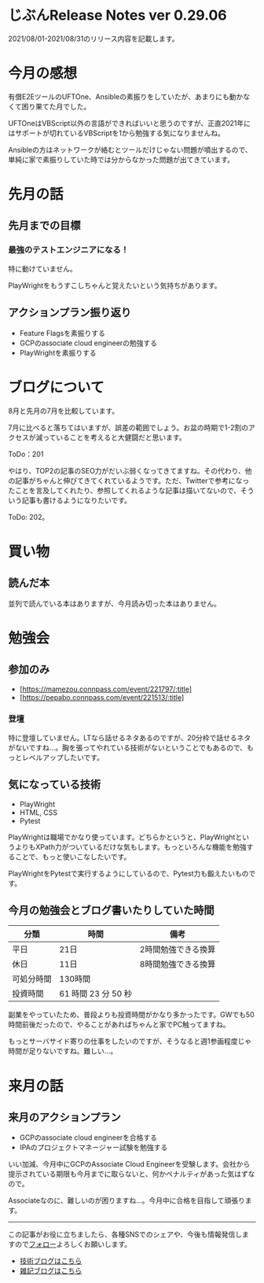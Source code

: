 # じぶんRelease Notes ver 0.29.06
2021/08/01-2021/08/31のリリース内容を記載します。
  
# 今月の感想
  
有償E2EツールのUFTOne、Ansibleの素振りをしていたが、あまりにも動かなくて困り果てた月でした。

UFTOneはVBScript以外の言語ができればいいと思うのですが、正直2021年にはサポートが切れているVBScriptを1から勉強する気になりませんね。

Ansibleの方はネットワークが絡むとツールだけじゃない問題が噴出するので、単純に家で素振りしていた時では分からなかった問題が出てきています。

# 先月の話
## 先月までの目標
### 最強のテストエンジニアになる！

特に動けていません。
  
PlayWrightをもうすこしちゃんと覚えたいという気持ちがあります。

## アクションプラン振り返り
  
- Feature Flagsを素振りする
- GCPのassociate cloud engineerの勉強する
- PlayWrightを素振りする

# ブログについて
8月と先月の7月を比較しています。
  
7月に比べると落ちてはいますが、誤差の範囲でしょう。お盆の時期で1-2割のアクセスが減っていることを考えると大健闘だと思います。
  
ToDo：201
  
やはり、TOP2の記事のSEO力がだいぶ弱くなってきてますね。その代わり、他の記事がちゃんと伸びてきてくれているようです。ただ、Twitterで参考になったことを言及してくれたり、参照してくれるような記事は描いてないので、そういう記事も書けるようになりたいです。
  
ToDo: 202。
  
# 買い物
## 読んだ本

並列で読んでいる本はありますが、今月読み切った本はありません。

# 勉強会
## 参加のみ
  
- [https://mamezou.connpass.com/event/221797/:title]
- [https://pepabo.connpass.com/event/221513/:title]

### 登壇

特に登壇していません。LTなら話せるネタあるのですが、20分枠で話せるネタがないですね…。胸を張ってやれている技術がないということでもあるので、もっとレベルアップしたいです。

## 気になっている技術
  
- PlayWright
- HTML, CSS
- Pytest
  
PlayWrightは職場でかなり使っています。どちらかというと、PlayWrightというよりもXPath力がついているだけな気もします。もっといろんな機能を勉強することで、もっと使いこなしたいです。
  
PlayWrightをPytestで実行するようにしているので、Pytest力も鍛えたいものです。
## 今月の勉強会とブログ書いたりしていた時間

|分類|時間|備考|
|---|---|---|
|平日|21日|2時間勉強できる換算|
|休日|11日|8時間勉強できる換算|
|可処分時間|130時間||
|投資時間|61 時間 23 分 50 秒||
  
副業をやっていたため、普段よりも投資時間がかなり多かったです。GWでも50時間前後だったので、やることがあればちゃんと家でPC触ってますね。
  
もっとサーバサイド寄りの仕事をしたいのですが、そうなると週1参画程度じゃ時間が足りないですね。難しい…。

# 来月の話
## 来月のアクションプラン
   
- GCPのassociate cloud engineerを合格する
- IPAのプロジェクトマネージャー試験を勉強する
  
いい加減、今月中にGCPのAssociate Cloud Engineerを受験します。会社から提示されている期限も今月までに取らないと、何かペナルティがあった気はずなので。
  
Associateなのに、難しいのが困りますね…。今月中に合格を目指して頑張ります。


---
  
この記事がお役に立ちましたら、各種SNSでのシェアや、今後も情報発信しますので[フォロー](https://twitter.com/nainaistar)よろしくお願いします。

- [技術ブログはこちら](https://nainaistar.hatenablog.com)
- [雑記ブログはこちら](https://nainaistar.hateblo.jp)